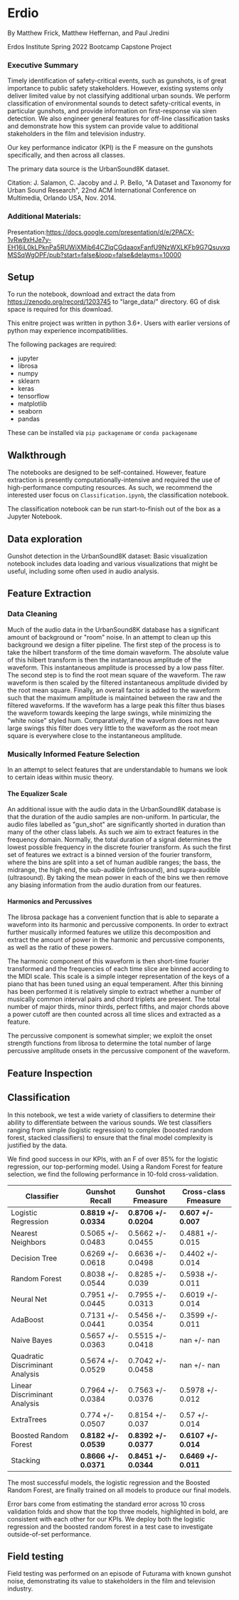 # Erdio

By Matthew Frick, Matthew Heffernan, and Paul Jredini

Erdos Institute Spring 2022 Bootcamp Capstone Project

### Executive Summary

Timely identification of safety-critical events, such as gunshots, is of great importance to public safety stakeholders. However, existing systems only deliver limited value by not classifying additional urban sounds. We perform classification of environmental sounds to detect safety-critical events, in particular gunshots, and provide information on first-response via siren detection. We also engineer general features for off-line classification tasks and demonstrate how this system can provide value to additional stakeholders in the film and television industry. 

Our key performance indicator (KPI) is the F measure on the gunshots specifically, and then across all classes.

The primary data source is the UrbanSound8K dataset.

Citation: 
J. Salamon, C. Jacoby and J. P. Bello, "A Dataset and Taxonomy for Urban Sound Research", 22nd ACM International Conference on Multimedia, Orlando USA, Nov. 2014.

### Additional Materials:

Presentation:https://docs.google.com/presentation/d/e/2PACX-1vRw9xHJe7y-EH16iL0kLPknPa5RUWiXMjb64CZlqCGdaaoxFanfU9NzWXLKFb9G7QsuvxqMSSqWgOPF/pub?start=false&loop=false&delayms=10000

## Setup

To run the notebook, download and extract the data from https://zenodo.org/record/1203745 to "large_data/" directory. 6G of disk space is required for this download.

This enitre project was written in python 3.6+. Users with earlier versions of python may experience incompatibilities. 

The following packages are required:
- jupyter 
- librosa
- numpy
- sklearn
- keras
- tensorflow
- matplotlib
- seaborn
- pandas

These can be installed via ```pip packagename``` or ```conda packagename```

## Walkthrough

The notebooks are designed to be self-contained. However, feature extraction is presently computationally-intensive and required the use of high-performance computing resources. As such, we recommend the interested user focus on ```Classification.ipynb```, the classification notebook.

The classification notebook can be run start-to-finish out of the box as a Jupyter Notebook.

## Data exploration

Gunshot detection in the UrbanSound8K dataset: Basic visualization notebook includes data loading and various visualizations that might be useful, including some often used in audio analysis.

## Feature Extraction

### Data Cleaning

Much of the audio data in the UrbanSound8K database has a significant amount of background or "room" noise. In an attempt to clean up this background we design a filter pipeline. The first step of the process is to take the hilbert transform of the time domain waveform. The absolute value of this hilbert transform is then the instantaneous amplitude of the waveform. This instantaneous amplitude is processed by a low pass filter. The second step is to find the root mean square of the waveform. The raw waveform is then scaled by the filtered instantaneous amplitude divided by the root mean square. Finally, an overall factor is added to the waveform such that the maximum amplitude is maintained between the raw and the filtered waveforms. If the waveform has a large peak this filter thus biases the waveform towards keeping the large swings, while minimizing the "white noise" styled hum. Comparatively, if the waveform does not have large swings this filter does very little to the waveform as the root mean square is everywhere close to the instantaneous amplitude.

### Musically Informed Feature Selection

In an attempt to select features that are understandable to humans we look to certain ideas within music theory.

#### The Equalizer Scale

An additional issue with the audio data in the UrbanSound8K database is that the duration of the audio samples are non-uniform. In particular, the audio files labelled as "gun_shot" are significantly shorted in duration than many of the other class labels. As such we aim to extract features in the frequency domain. Normally, the total duration of a signal determines the lowest possible frequency in the discrete fourier transform. As such the first set of features we extract is a binned version of the fourier transform, where the bins are split into a set of human audible ranges; the bass, the midrange, the high end, the sub-audible (infrasound), and supra-audible (ultrasound). By taking the mean power in each of the bins we then remove any biasing information from the audio duration from our features.

#### Harmonics and Percussives

The librosa package has a convenient function that is able to separate a waveform into its harmonic and percussive components. In order to extract further musically informed features we utilize this decomposition and extract the amount of power in the harmonic and percussive components, as well as the ratio of these powers.

The harmonic component of this waveform is then short-time fourier transformed and the frequencies of each time slice are binned according to the MIDI scale. This scale is a simple integer representation of the keys of a piano that has been tuned using an equal temperament. After this binning has been performed it is relatively simple to extract whether a number of musically common interval pairs and chord triplets are present. The total number of major thirds, minor thirds, perfect fifths, and major chords above a power cutoff are then counted across all time slices and extracted as a feature.

The percussive component is somewhat simpler; we exploit the onset strength functions from librosa to determine the total number of large percussive amplitude onsets in the percussive component of the waveform.

## Feature Inspection

## Classification

In this notebook, we test a wide variety of classifiers to determine their ability to differentiate between the various sounds. We test classifiers ranging from simple (logistic regression) to complex (boosted random forest, stacked classifiers) to ensure that the final model complexity is justified by the data.

We find good success in our KPIs, with an F of over 85% for the logistic regression, our top-performing model. Using a Random Forest for feature selection, we find the following performance in 10-fold cross-validation.

| Classifier   | Gunshot Recall | Gunshot Fmeasure | Cross-class Fmeasure | 
|--------------|----------------|----------------------|----------------------|
| Logistic Regression | **0.8819 +/- 0.0334**  | **0.8706 +/- 0.0204**  | **0.607 +/- 0.007** |
| Nearest Neighbors   | 0.5065 +/- 0.0483  | 0.5662 +/- 0.0455  | 0.4881 +/- 0.015 |
| Decision Tree       | 0.6269 +/- 0.0618  | 0.6636 +/- 0.0498  | 0.4402 +/- 0.014 |
| Random Forest       | 0.8038 +/- 0.0544  | 0.8285 +/- 0.039  | 0.5938 +/- 0.011 |
| Neural Net          | 0.7951 +/- 0.0445  | 0.7955 +/- 0.0313  | 0.6019 +/- 0.014 |
| AdaBoost            | 0.7131 +/- 0.0441  | 0.5456 +/- 0.0354  | 0.3599 +/- 0.011 |
| Naive Bayes         | 0.5657 +/- 0.0363  | 0.5515 +/- 0.0418  | nan +/- nan |
| Quadratic Discriminant Analysis                 | 0.5674 +/- 0.0529  | 0.7042 +/- 0.0458  | nan +/- nan |
| Linear Discriminant Analysis                 | 0.7964 +/- 0.0384  | 0.7563 +/- 0.0376  | 0.5978 +/- 0.012 |
| ExtraTrees          | 0.774 +/- 0.0507   | 0.8154 +/- 0.037  | 0.57 +/- 0.014 |
| Boosted Random Forest          | **0.8182 +/- 0.0539**  | **0.8392 +/- 0.0377**  | **0.6107 +/- 0.014** |
| Stacking            | **0.8666 +/- 0.0371**  | **0.8451 +/- 0.0344**  | **0.6469 +/- 0.011** |

The most successful models, the logistic regression and the Boosted Random Forest, are finally trained on all models to produce our final models.

Error bars come from estimating the standard error across 10 cross validation folds and show that the top three models, highlighted in bold, are consistent with each other for our KPIs. We deploy both the logistic regression and the boosted random forest in a test case to investigate outside-of-set performance.

## Field testing

Field testing was performed on an episode of Futurama with known gunshot noise, demonstrating its value to stakeholders in the film and television industry.
